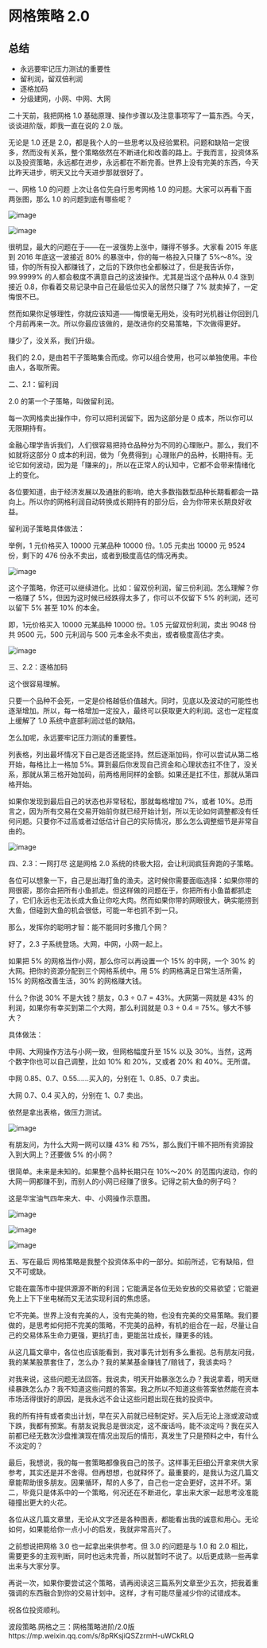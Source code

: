 # 网格策略 2.0

## 总结
- 永远要牢记压力测试的重要性
- 留利润，留双倍利润
- 逐格加码
- 分级建网，小网、中网、大网

二十天前，我把网格 1.0 基础原理、操作步骤以及注意事项写了一篇东西。今天，谈谈进阶版，即我一直在说的 2.0 版。

无论是 1.0 还是 2.0，都是我个人的一些思考以及经验累积。问题和缺陷一定很多，然而没有关系，整个策略依然在不断进化和改善的路上。于我而言，投资体系以及投资策略，永远都在进步，永远都在不断完善。世界上没有完美的东西，今天比昨天进步，明天又比今天进步那就很好了。

一、网格 1.0 的问题
上次让各位先自行思考网格 1.0 的问题。大家可以再看下面两张图，那么 1.0 的问题到底有哪些呢？

![image](https://user-images.githubusercontent.com/6358406/171976692-75092c3b-d5d8-46ea-bee4-d0007318dbc8.png)

![image](https://user-images.githubusercontent.com/6358406/171976701-055a92b2-cb52-4c3e-955d-06ef04f55f87.png)

很明显，最大的问题在于——在一波强势上涨中，赚得不够多。大家看 2015 年底到 2016 年底这一波接近 80% 的暴涨中，你的每一格投入只赚了 5%～8%。没错，你的所有投入都赚钱了，之后的下跌你也全都躲过了，但是我告诉你，99.9999% 的人都会极度不满意自己的这波操作。尤其是当这个品种从 0.4 涨到接近 0.8，你看着交易记录中自己在最低位买入的居然只赚了 7% 就卖掉了，一定悔恨不已。

然而如果你足够理性，你就应该知道——悔恨毫无用处，没有时光机器让你回到几个月前再来一次。所以你最应该做的，是改进你的交易策略，下次做得更好。

赚少了，没关系，我们升级。

我们的 2.0，是由若干子策略集合而成。你可以组合使用，也可以单独使用。丰俭由人，各取所需。

二、2.1：留利润

2.0 的第一个子策略，叫做留利润。

每一次网格卖出操作中，你可以把利润留下。因为这部分是 0 成本，所以你可以无限期持有。

金融心理学告诉我们，人们很容易把持仓品种分为不同的心理账户。那么，我们不如就将这部分 0 成本的利润，做为「免费得到」心理账户的品种，长期持有。无论它如何波动，因为是「赚来的」，所以在正常人的认知中，它都不会带来情绪化上的变化。

各位要知道，由于经济发展以及通胀的影响，绝大多数指数型品种长期看都会一路向上。所以你的网格利润自动转换成长期持有的部分后，会为你带来长期良好收益。

留利润子策略具体做法：

举例，1 元价格买入 10000 元某品种 10000 份。1.05 元卖出 10000 元 9524 份，剩下的 476 份永不卖出，或者到极度高估的情况再卖。

![image](https://user-images.githubusercontent.com/6358406/171975599-f829ce52-70d1-472e-b80f-882d1b4b96b3.png)

这个子策略，你还可以继续进化。比如：留双份利润，留三份利润。怎么理解？你一格赚了 5%，但因为这时候已经跌得太多了，你可以不仅留下 5% 的利润，还可以留下 5% 甚至 10% 的本金。

即，1元价格买入 10000 元某品种 10000 份。1.05 元留双份利润，卖出 9048 份 共 9500 元，500 元利润与 500 元本金永不卖出，或者极度高估才卖。

![image](https://user-images.githubusercontent.com/6358406/171976046-1d7b54e0-e016-4d22-bee6-b31afcb69807.png)

三、2.2：逐格加码

这个很容易理解。

只要一个品种不会死，一定是价格越低价值越大。同时，见底以及波动的可能性也逐渐增加。所以，每一格增加一定投入，最终可以获取更大的利润。这也一定程度上缓解了 1.0 系统中底部利润过低的缺陷。

怎么加呢，永远要牢记压力测试的重要性。

列表格，列出最坏情况下自己是否还能坚持。然后逐渐加码，你可以尝试从第二格开始，每格比上一格加 5%。算到最后你发现自己资金和心理状态扛不住了，没关系，那就从第三格开始加码，前两格用同样的金额。如果还是扛不住，那就从第四格开始。

如果你发现到最后自己的状态也非常轻松，那就每格增加 7%，或者 10%。总而言之，因为所有交易在交易开始前你就已经开始计划，所以无论如何调整都没有任何问题。只要你不过高或者过低估计自己的实际情况，那么怎么调整细节是非常自由的。

![image](https://user-images.githubusercontent.com/6358406/171976579-99ed7033-ccb5-48dd-a801-c0eed9741873.png)


四、2.3：一网打尽
这是网格 2.0 系统的终极大招，会让利润疯狂奔跑的子策略。

各位可以想象一下，自己是出海打鱼的渔夫。这时候你需要面临选择：如果你带的网很密，那你会把所有小鱼抓走。但这样做的问题在于，你把所有小鱼苗都抓走了，它们永远也无法长成大鱼让你吃大肉。然而如果你带的网眼很大，确实能捞到大鱼，但碰到大鱼的机会很低，可能一年也抓不到一只。

那么，发挥你的聪明才智：能不能同时多撒几个网？

好了，2.3 子系统登场。大网，中网，小网一起上。

如果把 5% 的网格当作小网，那么你可以再设置一个 15% 的中网，一个 30% 的大网。把你的资源分配到三个网格系统中。用 5% 的网格满足日常生活所需，15% 的网格改善生活，30% 的网格赚大钱。

什么？你说 30% 不是大钱？朋友，0.3 ÷ 0.7 = 43%。大网第一网就是 43% 的利润，如果你有幸买到第二个大网，那么利润就是 0.3 ÷ 0.4 = 75%。够大不够大？

具体做法：

中网、大网操作方法与小网一致，但网格幅度升至 15% 以及 30%。当然，这两个数字你也可以自己调整，比如 10% 和 20%，又或者 20% 和 40%。无所谓。

中网 0.85、0.7、0.55……买入的，分别在 1、0.85、0.7 卖出。

大网 0.7、0.4 买入的，分别在 1、0.7 卖出。

依然是拿出表格，做压力测试。

![image](https://user-images.githubusercontent.com/6358406/171977756-bd59ea0a-9a32-4cac-896a-a502149b889a.png)

有朋友问，为什么大网一网可以赚 43% 和 75%，那么我们干嘛不把所有资源投入到大网上？还要做 5% 的小网？

很简单。未来是未知的。如果整个品种长期只在 10%～20% 的范围内波动，你的大网一网都赚不到，而别人的小网已经赚了很多。记得之前大鱼的例子吗？

这是华宝油气四年来大、中、小网操作示意图。

![image](https://user-images.githubusercontent.com/6358406/171977780-f5cf26e6-62f3-43ca-a9dc-e2dde4ab82be.png)

![image](https://user-images.githubusercontent.com/6358406/171976649-bd821353-bfa3-4f7e-8c81-48acf75f1df3.png)

![image](https://user-images.githubusercontent.com/6358406/171976653-b03a3ec8-ed4d-4e39-a1a8-0129828f0112.png)


五、写在最后
网格策略是我整个投资体系中的一部分。如前所述，它有缺陷，但又不可或缺。

它能在震荡市中提供源源不断的利润；它能满足各位无处安放的交易欲望；它能避免上上下下坐电梯而又无法实现利润的焦虑感。

它不完美。世界上没有完美的人，没有完美的物，也没有完美的交易策略。我们要做的，是思考如何把不完美的策略，不完美的品种，有机的组合在一起，尽量让自己的交易体系生命力更强，更抗打击，更能茁壮成长，赚更多的钱。

从这几篇文章中，各位也应该能看到，我对事先计划有多么重视。总有朋友问我，我的某某股票套住了，怎么办？我的某某基金赚钱了/赔钱了，我该卖吗？

对我来说，这些问题无法回答。我说卖，明天开始暴涨怎么办？我说拿着，明天继续暴跌怎么办？我不知道这些问题的答案。我之所以不知道这些答案依然能在资本市场活得很好的原因，是我永远不会让这些问题出现在我的投资中。

我的所有持有或者卖出计划，早在买入前就已经制定好。买入后无论上涨或波动或下跌，我都有预案。有朋友说我总是很淡定，这不废话吗，能不淡定吗？我在买入前都已经无数次沙盘推演现在情况出现后的情形，真发生了只是预料之中，有什么不淡定的？

最后，我想说，我的每一套策略都像我自己的孩子。这样事无巨细公开拿来供大家参考，其实还是并不舍得。但再想想，也就释怀了。最重要的，是我认为这几篇文章能帮助很多朋友。因果循环，帮的人多了，自己也一定会更好，这并不坏。第二，毕竟只是体系中的一个策略，何况还在不断进化，拿出来大家一起思考没准能碰撞出更大的火花。

各位从这几篇文章里，无论从文字还是各种图表，都能看出我的诚意和用心。无论如何，如果能给你一点小小的启发，我就非常高兴了。

之前想说把网格 3.0 也一起拿出来供参考。但 3.0 的问题是与 1.0 和 2.0 相比，需要更多的主观判断，同时也远未完善，所以就暂时不说了。以后更成熟一些再拿出来与大家分享。

再说一次，如果你要尝试这个策略，请再阅读这三篇系列文章至少五次，把我着重强调的东西融合到你的交易计划中。这样，才有可能尽量减少你的试错成本。

祝各位投资顺利。

波段策略.网格之三：网格策略进阶/2.0版https://mp.weixin.qq.com/s/8pRKsjiQSZzrmH-uWCkRLQ
